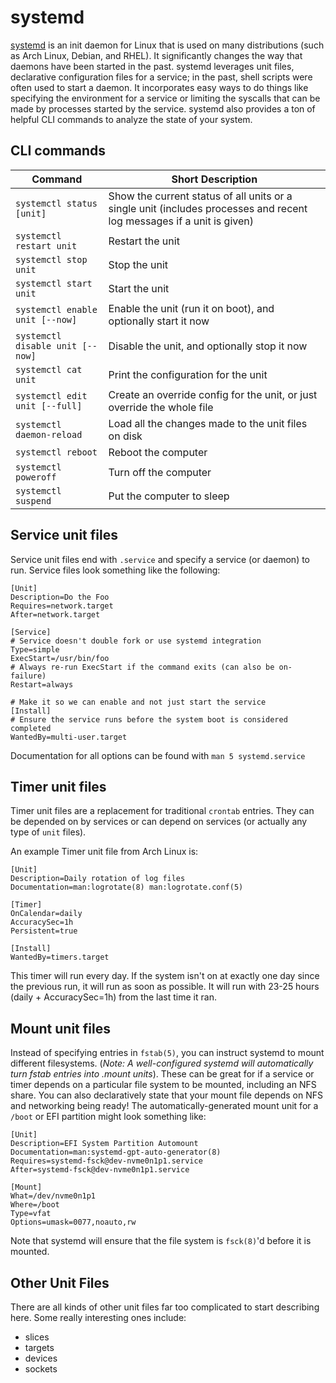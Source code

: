 # systemd

[systemd](https://www.freedesktop.org/wiki/Software/systemd/) is an init daemon for Linux that is
used on many distributions (such as Arch Linux, Debian, and RHEL). It significantly changes the
way that daemons have been started in the past. systemd leverages unit files, declarative
configuration files for a service; in the past, shell scripts were often used to start a daemon.
It incorporates easy ways to do things like specifying the environment for a service or limiting
the syscalls that can be made by processes started by the service. systemd also provides a ton
of helpful CLI commands to analyze the state of your system.

## CLI commands

| Command                       | Short Description |
|-------------------------------|-------------------|
| `systemctl status [unit]`  | Show the current status of all units or a single unit (includes processes and recent log messages if a unit is given) |
| `systemctl restart unit` | Restart the unit |
| `systemctl stop unit`    | Stop the unit |
| `systemctl start unit`   | Start the unit |
| `systemctl enable unit [--now]` | Enable the unit (run it on boot), and optionally start it now |
| `systemctl disable unit [--now]` | Disable the unit, and optionally stop it now |
| `systemctl cat unit` | Print the configuration for the unit |
| `systemctl edit unit [--full]` | Create an override config for the unit, or just override the whole file |
| `systemctl daemon-reload` | Load all the changes made to the unit files on disk |
| `systemctl reboot` | Reboot the computer |
| `systemctl poweroff` | Turn off the computer |
| `systemctl suspend` | Put the computer to sleep |

## Service unit files

Service unit files end with `.service` and specify a service (or daemon) to run. Service files
look something like the following:

```
[Unit]
Description=Do the Foo
Requires=network.target
After=network.target

[Service]
# Service doesn't double fork or use systemd integration
Type=simple
ExecStart=/usr/bin/foo
# Always re-run ExecStart if the command exits (can also be on-failure)
Restart=always

# Make it so we can enable and not just start the service
[Install]
# Ensure the service runs before the system boot is considered completed
WantedBy=multi-user.target
```

Documentation for all options can be found with `man 5 systemd.service`

## Timer unit files

Timer unit files are a replacement for traditional `crontab` entries. They can be depended on by
services or can depend on services (or actually any type of `unit` files).

An example Timer unit file from Arch Linux is:

```
[Unit]
Description=Daily rotation of log files
Documentation=man:logrotate(8) man:logrotate.conf(5)

[Timer]
OnCalendar=daily
AccuracySec=1h
Persistent=true

[Install]
WantedBy=timers.target
```

This timer will run every day. If the system isn't on at exactly one day since the previous run,
it will run as soon as possible. It will run with 23-25 hours (daily + AccuracySec=1h) from the
last time it ran.

## Mount unit files

Instead of specifying entries in `fstab(5)`, you can instruct systemd to mount different
filesystems.
(*Note: A well-configured systemd will automatically turn fstab entries into .mount units*).
These can be great for if a service or timer depends on a particular file system to be mounted,
including an NFS share. You can also declaratively state that your mount file depends on NFS and
networking being ready! The automatically-generated mount unit for a `/boot` or EFI partition
might look something like:

```
[Unit]
Description=EFI System Partition Automount
Documentation=man:systemd-gpt-auto-generator(8)
Requires=systemd-fsck@dev-nvme0n1p1.service
After=systemd-fsck@dev-nvme0n1p1.service

[Mount]
What=/dev/nvme0n1p1
Where=/boot
Type=vfat
Options=umask=0077,noauto,rw
```

Note that systemd will ensure that the file system is `fsck(8)`'d before it is mounted.

## Other Unit Files

There are all kinds of other unit files far too complicated to start describing here. Some really
interesting ones include:

 - slices
 - targets
 - devices
 - sockets
